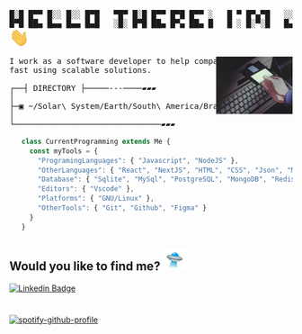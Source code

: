<pre>
█░█ █▀▀ █░░ █░░ █▀█   ▀█▀ █░█ █▀▀ █▀█ █▀▀ ░   █ ▀ █▀▄▀█   ░░█ █▀▀ █▀▀
█▀█ ██▄ █▄▄ █▄▄ █▄█   ░█░ █▀█ ██▄ █▀▄ ██▄ █   █ ░ █░▀░█   █▄█ ██▄ █▀░ 
<img width="35" src="./assets/wave.gif">
</pre>


<img align="right" src="./assets/68747470733a2f2f692e70696e696d672e636f6d2f6f726967696e616c732f38352f64662f35652f38356466356538663066643331363235386136616539386563396238326561382e676966.gif" width="27%" />

<pre>
I work as a software developer to help companies to grow up 
fast using scalable solutions.
  
┌──┤ DIRECTORY ├─────---────▰▰▰
│
├─▣ ~/Solar\ System/Earth/South\ America/Brazil/SP/Sao\ Paulo/
│
└───────────────────────────────▰▰▰
</pre>

```js
   class CurrentProgramming extends Me {
     const myTools = {
       "ProgramingLanguages": { "Javascript", "NodeJS" },
       "OtherLanguages": { "React", "NextJS", "HTML", "CSS", "Json", "Markdown" },
       "Database": { "Sqlite", "MySql", "PostgreSQL", "MongoDB", "Redis" },
       "Editors": { "Vscode" },
       "Platforms": { "GNU/Linux" },
       "OtherTools": { "Git", "Github", "Figma" }
     }
   }
```

## Would you like to find me? <img width="40" src="./assets/68747470733a2f2f656d2d636f6e74656e742e7a6f626a2e6e65742f736f757263652f6a6f79706978656c732d616e696d6174696f6e732f3336362f666c79696e672d7361756365725f31663666382e676966.gif">

[![Linkedin Badge](https://img.shields.io/badge/LinkedIn-0A66C2.svg?style=for-the-badge&logo=LinkedIn&logoColor=white)](https://www.linkedin.com/in/jefersonsilva01/)

#

[![spotify-github-profile](https://spotify-github-profile.vercel.app/api/view?uid=jeferson.silva9191&cover_image=true&theme=natemoo-re&show_offline=false&background_color=121212&interchange=false&bar_color=53b14f&bar_color_cover=true)](https://spotify-github-profile.vercel.app/api/view?uid=jeferson.silva9191&redirect=true)

